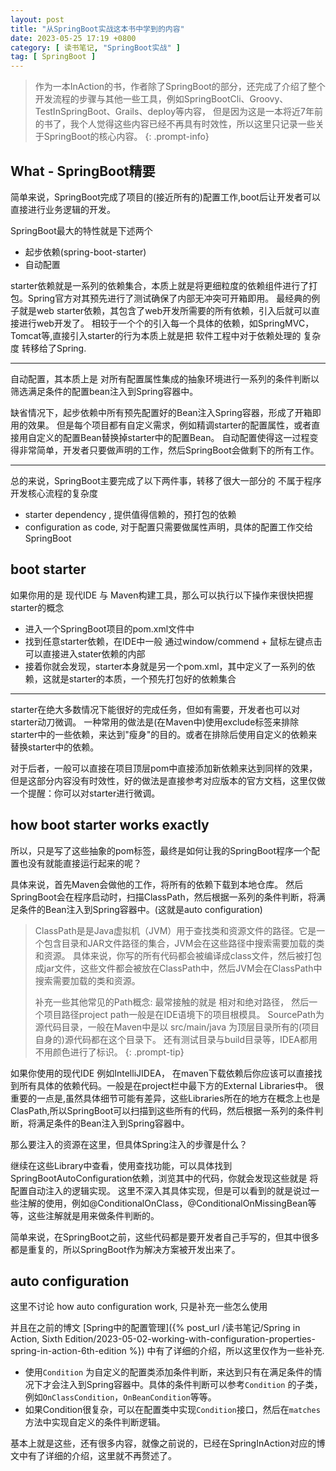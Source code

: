 ```yaml
---
layout: post
title: "从SpringBoot实战这本书中学到的内容"
date: 2023-05-25 17:19 +0800
category: [ 读书笔记, "SpringBoot实战" ]
tag: [ SpringBoot ]
---
```


> 作为一本InAction的书，作者除了SpringBoot的部分，还完成了介绍了整个开发流程的步骤与其他一些工具，例如SpringBootCli、Groovy、TestInSpringBoot、Grails、deploy等内容，
> 但是因为这是一本将近7年前的书了，我个人觉得这些内容已经不再具有时效性，所以这里只记录一些关于SpringBoot的核心内容。
{: .prompt-info}

## What - SpringBoot精要

简单来说，SpringBoot完成了项目的(接近所有的)配置工作,boot后让开发者可以直接进行业务逻辑的开发。

SpringBoot最大的特性就是下述两个

- 起步依赖(spring-boot-starter)
- 自动配置

starter依赖就是一系列的依赖集合，本质上就是将更细粒度的依赖组件进行了打包。Spring官方对其预先进行了测试确保了内部无冲突可开箱即用。
最经典的例子就是web starter依赖，其包含了web开发所需要的所有依赖，引入后就可以直接进行web开发了。
相较于一个个的引入每一个具体的依赖，如SpringMVC，Tomcat等,直接引入starter的行为本质上就是把 软件工程中对于依赖处理的 复杂度
转移给了Spring.

---

自动配置，其本质上是 对所有配置属性集成的抽象环境进行一系列的条件判断以筛选满足条件的配置bean注入到Spring容器中。

缺省情况下，起步依赖中所有预先配置好的Bean注入Spring容器，形成了开箱即用的效果。
但是每个项目都有自定义需求，例如精调starter的配置属性，或者直接用自定义的配置Bean替换掉starter中的配置Bean。
自动配置使得这一过程变得非常简单，开发者只要做声明的工作，然后SpringBoot会做剩下的所有工作。

---

总的来说，SpringBoot主要完成了以下两件事，转移了很大一部分的 不属于程序开发核心流程的复杂度

- starter dependency , 提供值得信赖的，预打包的依赖
- configuration as code, 对于配置只需要做属性声明，具体的配置工作交给SpringBoot

## boot starter

如果你用的是 现代IDE 与 Maven构建工具，那么可以执行以下操作来很快把握starter的概念

- 进入一个SpringBoot项目的pom.xml文件中
- 找到任意starter依赖，在IDE中一般 通过window/commend + 鼠标左键点击 可以直接进入stater依赖的内部
- 接着你就会发现，starter本身就是另一个pom.xml，其中定义了一系列的依赖，这就是starter的本质，一个预先打包好的依赖集合

---

starter在绝大多数情况下能很好的完成任务，但如有需要，开发者也可以对starter动刀微调。
一种常用的做法是(在Maven中)使用exclude标签来排除starter中的一些依赖，来达到"瘦身"的目的。或者在排除后使用自定义的依赖来替换starter中的依赖。

对于后者，一般可以直接在项目顶层pom中直接添加新依赖来达到同样的效果，但是这部分内容没有时效性，好的做法是直接参考对应版本的官方文档，这里仅做一个提醒：你可以对starter进行微调。

## how boot starter works exactly

所以，只是写了这些抽象的pom标签，最终是如何让我的SpringBoot程序一个配置也没有就能直接运行起来的呢？

具体来说，首先Maven会做他的工作，将所有的依赖下载到本地仓库。
然后SpringBoot会在程序启动时，扫描ClassPath，然后根据一系列的条件判断，将满足条件的Bean注入到Spring容器中。(这就是auto
configuration)

> ClassPath是是Java虚拟机（JVM）用于查找类和资源文件的路径。它是一个包含目录和JAR文件路径的集合，JVM会在这些路径中搜索需要加载的类和资源。
> 具体来说，你写的所有代码都会被编译成class文件，然后被打包成jar文件，这些文件都会被放在ClassPath中，然后JVM会在ClassPath中搜索需要加载的类和资源。
>
> 补充一些其他常见的Path概念: 最常接触的就是 相对和绝对路径， 然后一个项目路径project path一般是在IDE语境下的项目根模具。
> SourcePath为源代码目录，一般在Maven中是以 src/main/java 为顶层目录所有的(项目自身的)源代码都在这个目录下。
> 还有测试目录与build目录等，IDEA都用不用颜色进行了标识。
{: .prompt-tip}


如果你使用的现代IDE 例如IntelliJIDEA， 在maven下载依赖后你应该可以直接找到所有具体的依赖代码。一般是在project栏中最下方的External
Libraries中。
很重要的一点是,虽然具体细节可能有差异，这些Libraries所在的地方在概念上也是ClasPath,所以SpringBoot可以扫描到这些所有的代码，然后根据一系列的条件判断，将满足条件的Bean注入到Spring容器中。

那么要注入的资源在这里，但具体Spring注入的步骤是什么？

继续在这些Library中查看，使用查找功能，可以具体找到SpringBootAutoConfiguration依赖，浏览其中的代码，你就会发现这些就是
将配置自动注入的逻辑实现。
这里不深入其具体实现，但是可以看到的就是说过一些注解的使用，例如@ConditionalOnClass，@ConditionalOnMissingBean等等，这些注解就是用来做条件判断的。

简单来说，在SpringBoot之前，这些代码都是要开发者自己手写的，但其中很多都是重复的，所以SpringBoot作为解决方案被开发出来了。

## auto configuration

这里不讨论 how auto configuration work, 只是补充一些怎么使用

并且在之前的博文 [Spring中的配置管理]({% post_url /读书笔记/Spring in Action, Sixth Edition/2023-05-02-working-with-configuration-properties-spring-in-action-6th-edition %}) 
中有了详细的介绍，所以这里仅作为一些补充.

- 使用`Condition`
  为自定义的配置类添加条件判断，来达到只有在满足条件的情况下才会注入到Spring容器中。具体的条件判断可以参考`Condition`
  的子类，例如`OnClassCondition`，`OnBeanCondition`等等。
- 如果Condition很复杂，可以在配置类中实现`Condition`接口，然后在`matches`方法中实现自定义的条件判断逻辑。

基本上就是这些，还有很多内容，就像之前说的，已经在SpringInAction对应的博文中有了详细的介绍，这里就不再赘述了。



